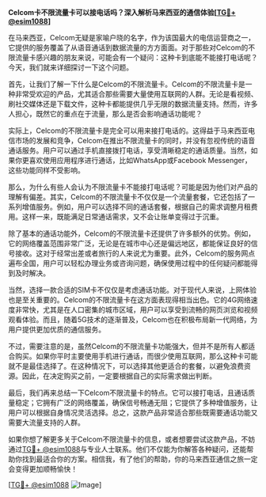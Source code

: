 **Celcom卡不限流量卡可以接电话吗？深入解析马来西亚的通信体验[[TG💪+ @esim1088](https://t.me/s/esim1088)]**

在马来西亚，Celcom无疑是家喻户晓的名字，作为该国最大的电信运营商之一，它提供的服务覆盖了从语音通话到数据流量的方方面面。对于那些对Celcom的不限流量卡感兴趣的朋友来说，可能会有一个疑问：这种卡到底能不能接打电话呢？今天，我们就来详细探讨一下这个问题。

首先，让我们了解一下什么是Celcom的不限流量卡。Celcom的不限流量卡是一种非常受欢迎的产品，尤其适合那些需要大量使用互联网的人群。无论是看视频、刷社交媒体还是下载文件，这种卡都能提供几乎无限的数据流量支持。然而，许多人担心，既然它的重点在于流量，那么是否会影响通话功能呢？

实际上，Celcom的不限流量卡是完全可以用来接打电话的。这得益于马来西亚电信市场的发展和竞争，Celcom在推出不限流量卡的同时，并没有忽视传统的语音通话服务。用户可以通过手机直接拨打电话，享受清晰稳定的通话质量。当然，如果你更喜欢使用应用程序进行通话，比如WhatsApp或Facebook Messenger，这些功能同样不受影响。

那么，为什么有些人会认为不限流量卡不能接打电话呢？可能是因为他们对产品的理解有偏差。其实，Celcom的不限流量卡不仅仅是一个流量套餐，它还包括了一系列增值服务。例如，用户可以选择不同的通话套餐，根据自己的需求调整月租费用。这样一来，既能满足日常通话需求，又不会让账单变得过于沉重。

除了基本的通话功能外，Celcom的不限流量卡还提供了许多额外的优势。例如，它的网络覆盖范围非常广泛，无论是在城市中心还是偏远地区，都能保证良好的信号接收。这对于经常出差或者旅行的人来说尤为重要。此外，Celcom的服务网点遍布全国，用户可以轻松办理业务或咨询问题，确保使用过程中的任何疑问都能得到及时解决。

当然，选择一款合适的SIM卡不仅仅是考虑通话功能。对于现代人来说，上网体验也是至关重要的。Celcom的不限流量卡在这方面表现得相当出色。它的4G网络速度非常快，尤其是在人口密集的城市区域，用户可以享受到流畅的网页浏览和视频观看体验。而且，随着5G技术的逐渐普及，Celcom也在积极布局新一代网络，为用户提供更加优质的通信服务。

不过，需要注意的是，虽然Celcom的不限流量卡功能强大，但并不是所有人都适合购买。如果你平时主要使用手机进行通话，而很少使用互联网，那么这种卡可能就不是最佳选择了。在这种情况下，可以选择其他更适合的套餐，以避免浪费资源。因此，在决定购买之前，一定要根据自己的实际需求做出判断。

最后，我们再来总结一下Celcom不限流量卡的特点。它可以接打电话，且通话质量稳定；它拥有广泛的网络覆盖，确保信号畅通无阻；它提供了多种增值服务，让用户可以根据自身情况灵活选择。总之，这款产品非常适合那些既需要通话功能又需要大流量支持的人群。

如果你想了解更多关于Celcom不限流量卡的信息，或者想要尝试这款产品，不妨通过[TG💪+ @esim1088](https://t.me/s/esim1088)与专业人士联系。他们不仅能为你解答各种疑问，还能帮助你找到最适合你的方案。相信我，有了他们的帮助，你的马来西亚通信之旅一定会变得更加顺畅愉快！

[[TG💪+ @esim1088](https://t.me/s/esim1088) ![Image](https://i.postimg.cc/4NQfJmqS/Snipaste-2025-05-13-00-14-12.png)]
